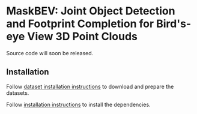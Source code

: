 # MaskBEV: Joint Object Detection and Footprint Completion for Bird's-eye View 3D Point Clouds

Source code will soon be released.

## Installation

Follow [dataset installation instructions](docs/DATASETS.md) to download and prepare the datasets.

Follow [installation instructions](docs/INSTALLATION.md) to install the dependencies.
